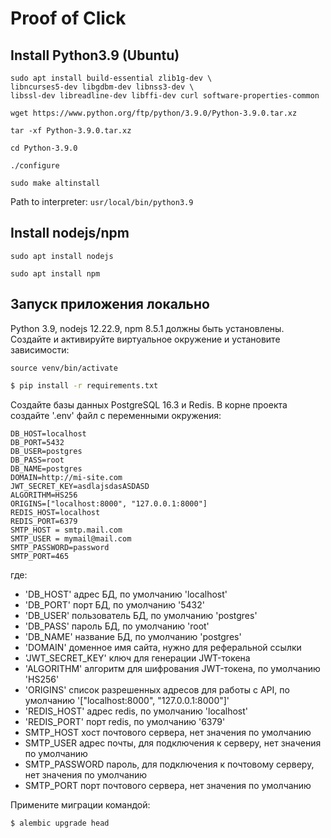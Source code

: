 # Proof of Click

## Install Python3.9 (Ubuntu)

```shell
sudo apt install build-essential zlib1g-dev \
libncurses5-dev libgdbm-dev libnss3-dev \
libssl-dev libreadline-dev libffi-dev curl software-properties-common
```

`wget https://www.python.org/ftp/python/3.9.0/Python-3.9.0.tar.xz`

`tar -xf Python-3.9.0.tar.xz`

`cd Python-3.9.0`

`./configure`

`sudo make altinstall`

Path to interpreter: `usr/local/bin/python3.9`

## Install nodejs/npm

`sudo apt install nodejs`

`sudo apt install npm`

## Запуск приложения локально

Python 3.9, nodejs 12.22.9, npm 8.5.1 должны быть установлены.
Создайте и активируйте виртуальное окружение и установите зависимости:


```shell
source venv/bin/activate
```

```sh
$ pip install -r requirements.txt
```

Создайте базы данных PostgreSQL 16.3 и Redis. В корне проекта создайте
'.env' файл с переменными окружения:

```
DB_HOST=localhost
DB_PORT=5432
DB_USER=postgres
DB_PASS=root
DB_NAME=postgres
DOMAIN=http://mi-site.com
JWT_SECRET_KEY=asdlajsdasASDASD
ALGORITHM=HS256
ORIGINS=["localhost:8000", "127.0.0.1:8000"]
REDIS_HOST=localhost
REDIS_PORT=6379
SMTP_HOST = smtp.mail.com
SMTP_USER = mymail@mail.com
SMTP_PASSWORD=password
SMTP_PORT=465
```

где:

- 'DB_HOST' адрес БД, по умолчанию 'localhost'
- 'DB_PORT' порт БД, по умолчанию '5432'
- 'DB_USER' пользователь БД, по умолчанию 'postgres'
- 'DB_PASS' пароль БД, по умолчанию 'root'
- 'DB_NAME' название БД, по умолчанию 'postgres'
- 'DOMAIN' доменное имя сайта, нужно для реферальной ссылки
- 'JWT_SECRET_KEY' ключ для генерации JWT-токена
- 'ALGORITHM' алгоритм для шифрования JWT-токена, по умолчанию 'HS256'
- 'ORIGINS' список разрешенных адресов для работы с API, по умолчанию '["localhost:8000", "127.0.0.1:8000"]'
- 'REDIS_HOST' адрес redis, по умолчанию 'localhost'
- 'REDIS_PORT' порт redis, по умолчанию '6379'
- SMTP_HOST хост почтового сервера, нет значения по умолчанию
- SMTP_USER адрес почты, для подключения к серверу, нет значения по умолчанию
- SMTP_PASSWORD пароль, для подключения к почтовому серверу, нет значения по умолчанию
- SMTP_PORT порт почтового сервера, нет значения по умолчанию

Примените миграции командой:

```sh
$ alembic upgrade head
```